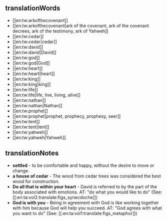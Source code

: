 ## translationWords

* [[en:tw:arkofthecovenant]]
* [[en:tw:arkofthecovenant|ark of the covenant, ark of the covenant decrees, ark of the testimony, ark of Yahweh]]
* [[en:tw:cedar]]
* [[en:tw:cedar|cedar]]
* [[en:tw:david]]
* [[en:tw:david|David]]
* [[en:tw:god]]
* [[en:tw:god|God]]
* [[en:tw:heart]]
* [[en:tw:heart|heart]]
* [[en:tw:king]]
* [[en:tw:king|king]]
* [[en:tw:life]]
* [[en:tw:life|life, live, living, alive]]
* [[en:tw:nathan]]
* [[en:tw:nathan|Nathan]]
* [[en:tw:prophet]]
* [[en:tw:prophet|prophet, prophecy, prophesy, seer]]
* [[en:tw:tent]]
* [[en:tw:tent|tent]]
* [[en:tw:yahweh]]
* [[en:tw:yahweh|Yahweh]]

## translationNotes

* **settled** - to be comfortable and happy, without the desire to move or change.
* **a house of cedar** - The wood from cedar trees was considered the best wood for construction.
* **Do all that is within your heart** - David is referred to by the part of the body associated with emotions. AT: "do what you would like to do" (See: [[:en:ta:vol2:translate:figs_synecdoche]])
* **God is with you** - Being in agreement with God is like working together with him because God will help you succeed. AT: "God agrees with what you want to do" (See: [[:en:ta:vol1:translate:figs_metaphor]])
